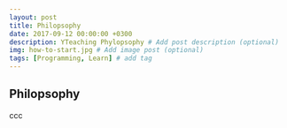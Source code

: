 ```yaml
---
layout: post
title: Philopsophy
date: 2017-09-12 00:00:00 +0300
description: YTeaching Phylopsophy # Add post description (optional)
img: how-to-start.jpg # Add image post (optional)
tags: [Programming, Learn] # add tag
---
```

## Philopsophy
ccc


